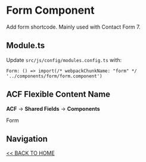 # Form Component

Add form shortcode. Mainly used with Contact Form 7.

## Module.ts

Update `src/js/config/modules.config.ts` with:

`Form: () => import(/* webpackChunkName: "form" */ '../components/form/form.component')`

## ACF Flexible Content Name

**ACF** -> **Shared Fields** -> **Components**

Form

## Navigation

[<< BACK TO HOME](../README.md)
